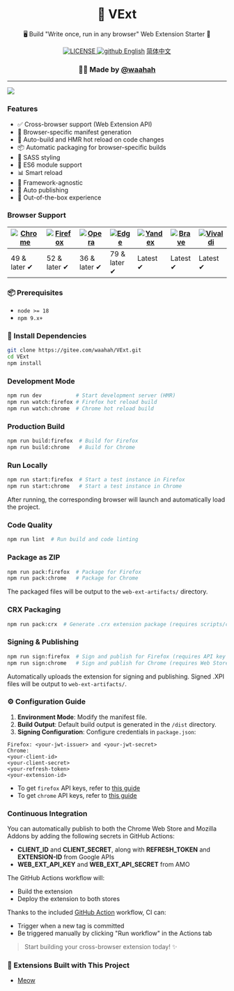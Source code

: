 <h1 align="center">🚀 VExt</h1>
<p align="center">🖥 Build "Write once, run in any browser" Web Extension Starter 🔋</p>

<div align="center">
  <a href="https://github.com/waahah/VExt/blob/master/LICENSE">
    <img src="https://img.shields.io/github/license/waahah/VExt.svg" alt="LICENSE" />
  </a>
  <a href="https://github.com/waahah">
     <img src="https://img.shields.io/static/v1?label=%20&message=Github&style=flat-square&labelColor=black&color=4258dd&logo=github" alt="github" />
  </a>
  <a href="README_EN.md">English</a>
  <a href="README.md">简体中文</a>
</div>

<h3 align="center">🙋‍♂️ Made by <a href="https://www.waahah.xyz/about">@waahah</a></h3>
<hr />

![](https://raw.githubusercontent.com/wxt-dev/wxt/HEAD/docs/assets/cli-output.png)

### Features
- ✅ Cross-browser support (Web Extension API)
- 📄 Browser-specific manifest generation
- 🌈 Auto-build and HMR hot reload on code changes
- 📦 Automatic packaging for browser-specific builds
- 🥢 SASS styling
- 🎯 ES6 module support
- 📊 Smart reload
- 🎨 Framework-agnostic
- 🤖 Auto publishing
- 🥡 Out-of-the-box experience

### Browser Support

| [![Chrome](https://raw.github.com/alrra/browser-logos/master/src/chrome/chrome_48x48.png)](/) | [![Firefox](https://raw.github.com/alrra/browser-logos/master/src/firefox/firefox_48x48.png)](/) | [![Opera](https://raw.github.com/alrra/browser-logos/master/src/opera/opera_48x48.png)](/) | [![Edge](https://raw.github.com/alrra/browser-logos/master/src/edge/edge_48x48.png)](/) | [![Yandex](https://raw.github.com/alrra/browser-logos/master/src/yandex/yandex_48x48.png)](/) | [![Brave](https://raw.github.com/alrra/browser-logos/master/src/brave/brave_48x48.png)](/) | [![Vivaldi](https://raw.github.com/alrra/browser-logos/master/src/vivaldi/vivaldi_48x48.png)](/) |
| --------------------------------------------------------------------------------------------- | ------------------------------------------------------------------------------------------------ | ------------------------------------------------------------------------------------------ | --------------------------------------------------------------------------------------- | --------------------------------------------------------------------------------------------- | ------------------------------------------------------------------------------------------ | ------------------------------------------------------------------------------------------------ |
| 49 & later ✔                                                                                  | 52 & later ✔                                                                                     | 36 & later ✔                                                                               | 79 & later ✔                                                                            | Latest ✔                                                                                      | Latest ✔                                                                                   | Latest ✔                                                                                         |

### 📦 Prerequisites

- `node >= 18`
- `npm 9.x+`

### 🔧 Install Dependencies

```bash
git clone https://gitee.com/waahah/VExt.git
cd VExt
npm install
```

### Development Mode

```bash
npm run dev           # Start development server (HMR)
npm run watch:firefox # Firefox hot reload build
npm run watch:chrome  # Chrome hot reload build
```

### Production Build

```bash
npm run build:firefox  # Build for Firefox
npm run build:chrome   # Build for Chrome
```

### Run Locally

```bash
npm run start:firefox  # Start a test instance in Firefox
npm run start:chrome   # Start a test instance in Chrome
```
After running, the corresponding browser will launch and automatically load the project.

### Code Quality

```bash
npm run lint  # Run build and code linting
```

### Package as ZIP
```bash
npm run pack:firefox  # Package for Firefox
npm run pack:chrome   # Package for Chrome
```
The packaged files will be output to the `web-ext-artifacts/` directory.

### CRX Packaging
```bash
npm run pack:crx  # Generate .crx extension package (requires scripts/crx-pack.js configuration)
```

### Signing & Publishing
```bash
npm run sign:firefox  # Sign and publish for Firefox (requires API key configuration)
npm run sign:chrome   # Sign and publish for Chrome (requires Web Store credentials)
```
Automatically uploads the extension for signing and publishing. Signed .XPI files will be output to `web-ext-artifacts/`.

### ⚙️ Configuration Guide
1. **Environment Mode**: Modify the manifest file.
2. **Build Output**: Default build output is generated in the `/dist` directory.
3. **Signing Configuration**: Configure credentials in `package.json`:
```
Firefox: <your-jwt-issuer> and <your-jwt-secret>
Chrome:
<your-client-id>
<your-client-secret>
<your-refresh-token>
<your-extension-id>
```
- To get `firefox` API keys, refer to [this guide](https://extensionworkshop.com/documentation/develop/web-ext-command-reference/#web-ext-sign)
- To get `chrome` API keys, refer to [this guide](https://github.com/fregante/chrome-webstore-upload-keys)

### Continuous Integration

You can automatically publish to both the Chrome Web Store and Mozilla Addons by adding the following secrets in GitHub Actions:

- **CLIENT_ID** and **CLIENT_SECRET**, along with **REFRESH_TOKEN** and **EXTENSION-ID** from Google APIs
- **WEB_EXT_API_KEY** and **WEB_EXT_API_SECRET** from AMO

The GitHub Actions workflow will:

- Build the extension
- Deploy the extension to both stores

Thanks to the included [GitHub Action](https://github.com/waahah/VExt/actions) workflow, CI can:

- Trigger when a new tag is committed
- Be triggered manually by clicking "Run workflow" in the Actions tab


> Start building your cross-browser extension today! ✨

### 🧹 Extensions Built with This Project
- [Meow](https://github.com/waahah/Meow)
